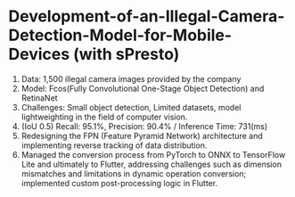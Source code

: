 # Development-of-an-Illegal-Camera-Detection-Model-for-Mobile-Devices (with sPresto)
1. Data: 1,500 illegal camera images provided by the company
2. Model: Fcos(Fully Convolutional One-Stage Object Detection) and RetinaNet
3. Challenges: Small object detection, Limited datasets, model lightweighting in the field of computer vision.
4. (IoU 0.5) Recall: 95.1%, Precision: 90.4% / Inference Time: 731(ms)
5. Redesigning the FPN (Feature Pyramid Network) architecture and implementing reverse tracking of data distribution.
6. Managed the conversion process from PyTorch to ONNX to TensorFlow Lite and ultimately to Flutter, addressing challenges such as dimension mismatches and limitations in dynamic operation conversion; implemented custom post-processing logic in Flutter.
